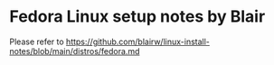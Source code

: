 # Fedora Linux setup notes by Blair

Please refer to https://github.com/blairw/linux-install-notes/blob/main/distros/fedora.md

